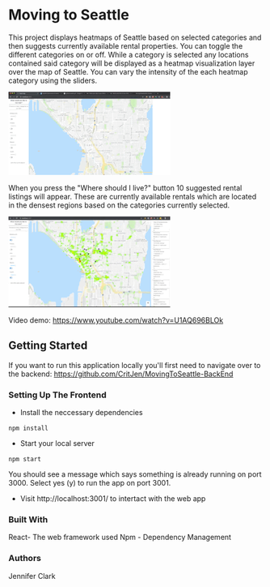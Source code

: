 # Moving to Seattle

This project displays heatmaps of Seattle based on selected categories and then suggests currently available rental properties. You can toggle the different categories on or off. While a category is selected any locations contained said category will be displayed as a heatmap visualization layer over the map of Seattle. You can vary the intensity of the each heatmap category using the sliders.

![VideoDemo](src/images/Demo-1.gif)

When you press the "Where should I live?" button 10 suggested rental listings will appear. These are currently available rentals which are located in the densest regions based on the categories currently selected.

![VideoDemo](src/images/Demo-2-short.gif)

Video demo: https://www.youtube.com/watch?v=U1AQ696BLOk

## Getting Started

If you want to run this application locally you'll first need to navigate over to the backend: https://github.com/CritJen/MovingToSeattle-BackEnd

### Setting Up The Frontend

- Install the neccessary dependencies

```
npm install
```

- Start your local server

```
npm start
```

You should see a message which says something is already running on port 3000. Select yes (y) to run the app on port 3001.

- Visit http://localhost:3001/ to intertact with the web app

### Built With

React- The web framework used
Npm - Dependency Management

### Authors

Jennifer Clark
